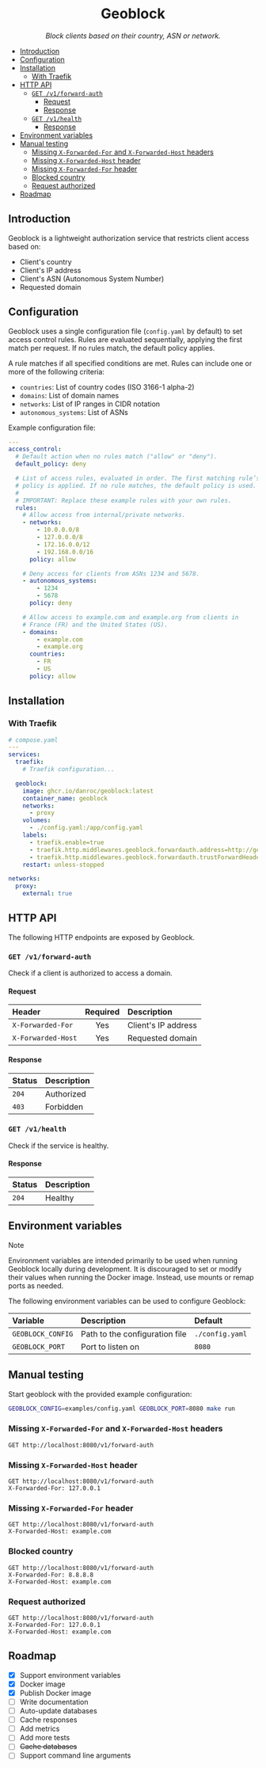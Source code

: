 <h1 align="center">Geoblock</h1>
<p align="center">
  <i>Block clients based on their country, ASN or network.</i>
</p>

- [Introduction](#introduction)
- [Configuration](#configuration)
- [Installation](#installation)
  - [With Traefik](#with-traefik)
- [HTTP API](#http-api)
  - [`GET /v1/forward-auth`](#get-v1forward-auth)
    - [Request](#request)
    - [Response](#response)
  - [`GET /v1/health`](#get-v1health)
    - [Response](#response-1)
- [Environment variables](#environment-variables)
- [Manual testing](#manual-testing)
  - [Missing `X-Forwarded-For` and `X-Forwarded-Host` headers](#missing-x-forwarded-for-and-x-forwarded-host-headers)
  - [Missing `X-Forwarded-Host` header](#missing-x-forwarded-host-header)
  - [Missing `X-Forwarded-For` header](#missing-x-forwarded-for-header)
  - [Blocked country](#blocked-country)
  - [Request authorized](#request-authorized)
- [Roadmap](#roadmap)

## Introduction

Geoblock is a lightweight authorization service that restricts client access
based on:

- Client's country
- Client's IP address
- Client's ASN (Autonomous System Number)
- Requested domain

## Configuration

Geoblock uses a single configuration file (`config.yaml` by default) to set
access control rules. Rules are evaluated sequentially, applying the first
match per request. If no rules match, the default policy applies.

A rule matches if all specified conditions are met. Rules can include one or
more of the following criteria:

- `countries`: List of country codes (ISO 3166-1 alpha-2)
- `domains`: List of domain names
- `networks`: List of IP ranges in CIDR notation
- `autonomous_systems`: List of ASNs

Example configuration file:

```yaml
---
access_control:
  # Default action when no rules match ("allow" or "deny").
  default_policy: deny

  # List of access rules, evaluated in order. The first matching rule’s
  # policy is applied. If no rule matches, the default policy is used.
  #
  # IMPORTANT: Replace these example rules with your own rules.
  rules:
    # Allow access from internal/private networks.
    - networks:
        - 10.0.0.0/8
        - 127.0.0.0/8
        - 172.16.0.0/12
        - 192.168.0.0/16
      policy: allow

    # Deny access for clients from ASNs 1234 and 5678.
    - autonomous_systems:
        - 1234
        - 5678
      policy: deny

    # Allow access to example.com and example.org from clients in
    # France (FR) and the United States (US).
    - domains:
        - example.com
        - example.org
      countries:
        - FR
        - US
      policy: allow
```

## Installation

### With Traefik

```yaml
# compose.yaml
---
services:
  traefik:
    # Traefik configuration...

  geoblock:
    image: ghcr.io/danroc/geoblock:latest
    container_name: geoblock
    networks:
      - proxy
    volumes:
      - ./config.yaml:/app/config.yaml
    labels:
      - traefik.enable=true
      - traefik.http.middlewares.geoblock.forwardauth.address=http://geoblock:8080/v1/forward-auth
      - traefik.http.middlewares.geoblock.forwardauth.trustForwardHeader=true
    restart: unless-stopped

networks:
  proxy:
    external: true
```

## HTTP API

The following HTTP endpoints are exposed by Geoblock.

### `GET /v1/forward-auth`

Check if a client is authorized to access a domain.

#### Request

| Header             | Required | Description         |
| :----------------- | :------: | :------------------ |
| `X-Forwarded-For`  |   Yes    | Client's IP address |
| `X-Forwarded-Host` |   Yes    | Requested domain    |

#### Response

| Status | Description |
| :----- | :---------- |
| `204`  | Authorized  |
| `403`  | Forbidden   |

### `GET /v1/health`

Check if the service is healthy.

#### Response

| Status | Description |
| :----- | :---------- |
| `204`  | Healthy     |

## Environment variables

> [!NOTE]
> Environment variables are intended primarily to be used when running Geoblock
> locally during development. It is discouraged to set or modify their values
> when running the Docker image. Instead, use mounts or remap ports as needed.

The following environment variables can be used to configure Geoblock:

| Variable          | Description                    | Default         |
| :---------------- | :----------------------------- | :-------------- |
| `GEOBLOCK_CONFIG` | Path to the configuration file | `./config.yaml` |
| `GEOBLOCK_PORT`   | Port to listen on              | `8080`          |

## Manual testing

Start geoblock with the provided example configuration:

```bash
GEOBLOCK_CONFIG=examples/config.yaml GEOBLOCK_PORT=8080 make run
```

### Missing `X-Forwarded-For` and `X-Forwarded-Host` headers

```http
GET http://localhost:8080/v1/forward-auth
```

### Missing `X-Forwarded-Host` header

```http
GET http://localhost:8080/v1/forward-auth
X-Forwarded-For: 127.0.0.1
```

### Missing `X-Forwarded-For` header

```http
GET http://localhost:8080/v1/forward-auth
X-Forwarded-Host: example.com
```

### Blocked country

```http
GET http://localhost:8080/v1/forward-auth
X-Forwarded-For: 8.8.8.8
X-Forwarded-Host: example.com
```

### Request authorized

```http
GET http://localhost:8080/v1/forward-auth
X-Forwarded-For: 127.0.0.1
X-Forwarded-Host: example.com
```

## Roadmap

- [x] Support environment variables
- [x] Docker image
- [x] Publish Docker image
- [ ] Write documentation
- [ ] Auto-update databases
- [ ] Cache responses
- [ ] Add metrics
- [ ] Add more tests
- [ ] ~~Cache databases~~
- [ ] Support command line arguments
